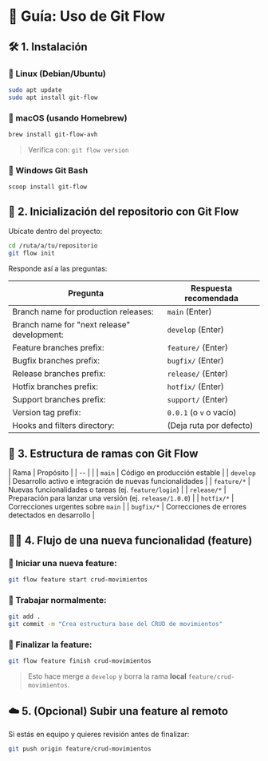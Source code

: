 # 📘 Guía: Uso de Git Flow

## 🛠️ 1. Instalación

### 🔹 Linux (Debian/Ubuntu)

```bash
sudo apt update
sudo apt install git-flow
```

### 🔹 macOS (usando Homebrew)

```bash
brew install git-flow-avh
```

> Verifica con: `git flow version`

### 🔹 Windows Git Bash

```bash
scoop install git-flow
```


## 🚀 2. Inicialización del repositorio con Git Flow

Ubícate dentro del proyecto:

```bash
cd /ruta/a/tu/repositorio
git flow init
```

Responde así a las preguntas:

| Pregunta                                    | Respuesta recomendada   |
| ------------------------------------------- | ----------------------- |
| Branch name for production releases:        | `main` (Enter)          |
| Branch name for "next release" development: | `develop` (Enter)       |
| Feature branches prefix:                    | `feature/` (Enter)      |
| Bugfix branches prefix:                     | `bugfix/` (Enter)       |
| Release branches prefix:                    | `release/` (Enter)      |
| Hotfix branches prefix:                     | `hotfix/` (Enter)       |
| Support branches prefix:                    | `support/` (Enter)      |
| Version tag prefix:                         | `0.0.1` (o `v` o vacío) |
| Hooks and filters directory:                | (Deja ruta por defecto) |

## 🌿 3. Estructura de ramas con Git Flow

| Rama | Propósito | | -- | | | `main` | Código en producción estable | | `develop` | Desarrollo activo e integración de nuevas
funcionalidades | | `feature/*` | Nuevas funcionalidades o tareas (ej. `feature/login`) | | `release/*` | Preparación para lanzar una
versión (ej. `release/1.0.0`) | | `hotfix/*` | Correcciones urgentes sobre `main` | | `bugfix/*` | Correcciones de errores detectados en
desarrollo |

## 🧑‍💻 4. Flujo de una nueva funcionalidad (feature)

### 🔸 Iniciar una nueva feature:

```bash
git flow feature start crud-movimientos
```

### 🔸 Trabajar normalmente:

```bash
git add .
git commit -m "Crea estructura base del CRUD de movimientos"
```

### 🔸 Finalizar la feature:

```bash
git flow feature finish crud-movimientos
```

> Esto hace merge a `develop` y borra la rama **local** `feature/crud-movimientos`.

## ☁️ 5. (Opcional) Subir una feature al remoto

Si estás en equipo y quieres revisión antes de finalizar:

```bash
git push origin feature/crud-movimientos
```
